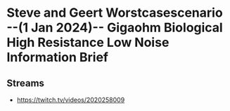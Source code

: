 # Steve and Geert Worstcasescenario --(1 Jan 2024)-- Gigaohm Biological High Resistance Low Noise Information Brief

## Streams
- https://twitch.tv/videos/2020258009

